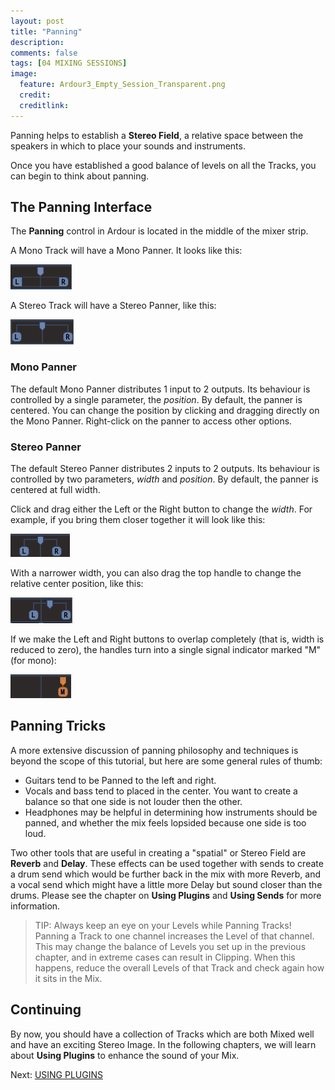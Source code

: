 ```yaml
---
layout: post
title: "Panning"
description:
comments: false 
tags: [04 MIXING SESSIONS]
image:
  feature: Ardour3_Empty_Session_Transparent.png
  credit:  
  creditlink:  
---
```


Panning helps to establish a **Stereo Field**, a relative space between the speakers in which to
place your sounds and instruments.

Once you have established a good balance of levels on all the Tracks,
you can begin to think about panning.

## The Panning Interface

The **Panning** control in Ardour is located in the middle of the mixer
strip.

A Mono Track will have a Mono Panner. It looks like this:

![monopan](../images/Ardour3_Panning_MONO.png)

A Stereo Track will have a Stereo Panner, like this:

![stereopan](../images/Ardour3_Panning_STEREO.png)

### Mono Panner

The default Mono Panner distributes 1 input to 2 outputs. Its behaviour
is controlled by a single parameter, the *position*. By default, the
panner is centered. You can change the position by clicking and dragging
directly on the Mono Panner. Right-click on the panner to access other
options.

### Stereo Panner

The default Stereo Panner distributes 2 inputs to 2 outputs. Its
behaviour is controlled by two parameters, *width* and *position*. By
default, the panner is centered at full width.

Click and drag either the Left or the Right button to change the
*width*. For example, if you bring them closer together it will look
like this:

![stereo width](../images/Ardour3_Panning_STEREO_WIDTH.png) 

With a narrower width, you can also drag the top handle to change the
relative center position, like this:

![stereo panner example](../images/Ardour3_Panning_Stereo_example.png) 

If we make the Left and Right buttons to overlap completely (that is,
width is reduced to zero), the handles turn into a single signal
indicator marked "M" (for mono):

![stereo mono example](../images/Ardour3_Panning_Stereo_Mono.png) 

## Panning Tricks

A more extensive discussion of panning philosophy and techniques is beyond the scope of this tutorial,
but here are some general rules of thumb:

* Guitars tend to be Panned to the left and right.
* Vocals and bass tend to placed in the center. You want to create
a balance so that one side is not louder then the other.
* Headphones may be helpful in determining how instruments should be panned, and whether the mix feels lopsided because one side is too loud.

Two other tools that are useful in creating a "spatial" or Stereo Field
are **Reverb** and **Delay**. These effects can be used together with
sends to create a drum send which would be further back in the mix with
more Reverb, and a vocal send which might have a little more Delay but
sound closer than the drums. Please see the chapter on **Using Plugins**
and **Using Sends** for more information.

> TIP: Always keep an eye on your Levels while Panning Tracks! Panning
a Track to one channel increases the Level of that channel. This
may change the balance of Levels you set up in the previous chapter, and
in extreme cases can result in Clipping. When this happens, reduce the
overall Levels of that Track and check again how it sits in the Mix.

## Continuing

By now, you should have a collection of Tracks which are both Mixed well
and have an exciting Stereo Image. In the following chapters, we will
learn about **Using Plugins** to enhance the sound of your Mix.

Next: [USING PLUGINS](../using-plugins)
